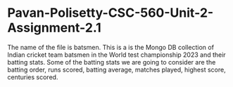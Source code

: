 # Pavan-Polisetty-CSC-560-Unit-2-Assignment-2.1
The name of the file is batsmen. This is a is the Mongo DB collection of Indian cricket team batsmen in the World test championship 2023 and their batting stats. Some of the batting stats we are going to consider are the batting order, runs scored, batting average, matches played, highest score, centuries scored. 
